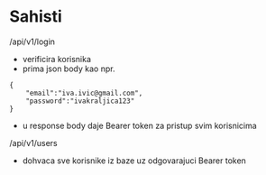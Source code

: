 # Sahisti

/api/v1/login
- verificira korisnika
- prima json body kao npr.
```
{
    "email":"iva.ivic@gmail.com",
    "password":"ivakraljica123"
}
```
- u response body daje Bearer token za pristup svim korisnicima

/api/v1/users 
 - dohvaca sve korisnike iz baze uz odgovarajuci Bearer token



